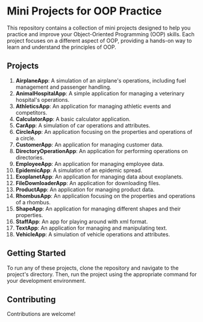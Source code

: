 # Mini Projects for OOP Practice

This repository contains a collection of mini projects designed to help you practice and improve your Object-Oriented Programming (OOP) skills. Each project focuses on a different aspect of OOP, providing a hands-on way to learn and understand the principles of OOP.

## Projects

1. **AirplaneApp**: A simulation of an airplane's operations, including fuel management and passenger handling.
2. **AnimalHospitalApp**: A simple application for managing a veterinary hospital's operations.
3. **AthleticsApp**: An application for managing athletic events and competitors.
4. **CalculatorApp**: A basic calculator application.
5. **CarApp**: A simulation of car operations and attributes.
6. **CircleApp**: An application focusing on the properties and operations of a circle.
7. **CustomerApp**: An application for managing customer data.
8. **DirectoryOperationApp**: An application for performing operations on directories.
9. **EmployeeApp**: An application for managing employee data.
10. **EpidemicApp**: A simulation of an epidemic spread.
11. **ExoplanetApp**: An application for managing data about exoplanets.
12. **FileDownloaderApp**: An application for downloading files.
13. **ProductApp**: An application for managing product data.
14. **RhombusApp**: An application focusing on the properties and operations of a rhombus.
15. **ShapeApp**: An application for managing different shapes and their properties.
16. **StaffApp**: An app for playing around with xml format.
17. **TextApp**: An application for managing and manipulating text.
18. **VehicleApp**: A simulation of vehicle operations and attributes.

## Getting Started

To run any of these projects, clone the repository and navigate to the project's directory. Then, run the project using the appropriate command for your development environment.

## Contributing

Contributions are welcome! 

